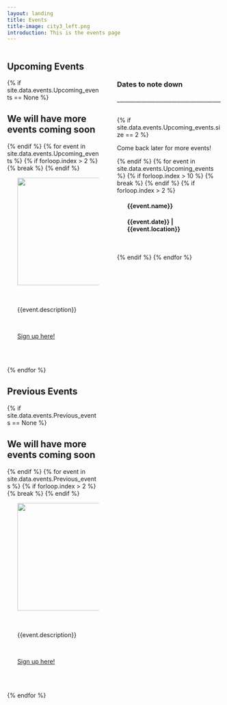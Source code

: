 ```yaml
---
layout: landing
title: Events
title-image: city3_left.png
introduction: This is the events page
---
```

<div class="hero-body">
    <div class='columns'>
        <div class="column is-two-thirds is-offset-0">
            <h2 class="title is-1 centered">Upcoming Events</h2>
            {% if site.data.events.Upcoming_events == None %}
                <h2> We will have more events coming soon </h2>
            {% endif %}
            {% for event in site.data.events.Upcoming_events %}
                {% if forloop.index > 2 %}
                    {% break %}
                {% endif %}
                <ol>
                    <div class="card">
                        <div class="card-image">
                            <img src="{{event.img}}" width='820' height='251'>
                        </div>
                        <br>
                        <br>
                        <div class='media-content'>
                            <p class='subtitle is-5 has-text-centered'>{{event.description}}</p>
                            <br>
                            <p class='subtitle is-6 has-text-centered'> <a href="{{event.link}}" title="Sign up here!"> Sign up here! </a></p>
                            <br>
                        </div>
                    </div>
                    <br>
                </ol>
            {% endfor %}
            <br>
            <h2 class="title is-1 centered">Previous Events</h2>
            {% if site.data.events.Previous_events == None %}
                <h2> We will have more events coming soon </h2>
            {% endif %}
            {% for event in site.data.events.Previous_events %}
                {% if forloop.index > 2 %}
                    {% break %}
                {% endif %}
                <ol>
                    <div class="card">
                        <div class="card-image">
                            <img src="{{event.img}}" width='820' height='251'>
                        </div>
                        <br>
                        <br>
                        <div class='media-content'>
                            <p class='subtitle is-5 has-text-centered'>{{event.description}}</p>
                            <br>
                            <p class='subtitle is-6 has-text-centered'> <a href="{{event.link}}" title="Sign up here!"> Sign up here! </a></p>
                            <br>
                        </div>
                    </div>
                    <br>
                </ol>
            {% endfor %}
            <br>
        </div>
        <div class='column is-1'>
        </div>
        <div class='column is-3'>
            <br>
            <br>
            <br>
            <div class='box'>
                <h3 class='title is-4 has-text-centered'> Dates to note down </h3>
                <p>______________________________________</p>
                <br>
                {% if site.data.events.Upcoming_events.size == 2 %}
                    <p> Come back later for more events! </p>
                {% endif %}
                {% for event in site.data.events.Upcoming_events %}
                    {% if forloop.index > 10 %}
                        {% break %}
                    {% endif %}
                    {% if forloop.index > 2 %}
                        <ol>
                            <div class='box'>
                                <h4 class='title is-6 has-text-centered'> {{event.name}} </h4>
                                <h4 class='has-text-centered'> {{event.date}} | {{event.location}} </h4>
                            </div>
                            <br>
                        </ol>
                    {% endif %}
                {% endfor %}
            </div>
        </div>
    </div>
</div>